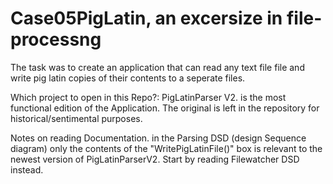 # Case05PigLatin, an excersize in file-processng 

The task was to create an application that can read any text file file and write pig latin copies of their contents to a seperate files.


Which project to open in this Repo?:
PigLatinParser V2. is the most functional edition of the Application. The original is left in the repository for historical/sentimental purposes.

Notes on reading Documentation.
in the Parsing DSD (design Sequence diagram) only the contents of the "WritePigLatinFile()" box is relevant to the newest version of PigLatinParserV2. 
Start by reading Filewatcher DSD instead.
